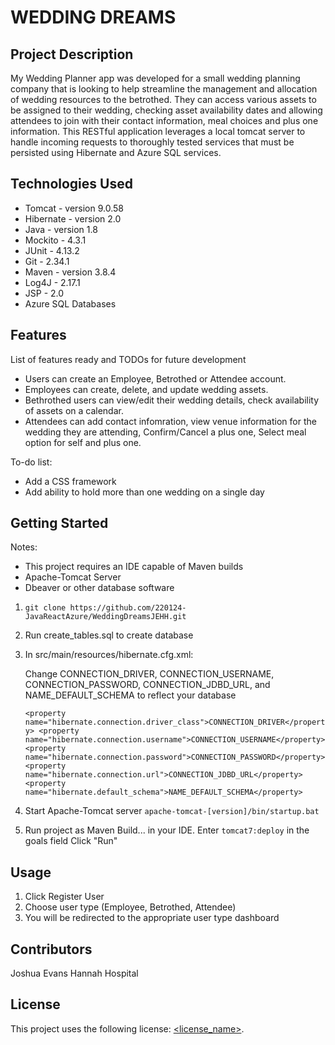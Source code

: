 # WEDDING DREAMS

## Project Description

My Wedding Planner app was developed for a small wedding planning company that is looking to help streamline the management and allocation of wedding resources to the betrothed. They can access various assets to be assigned to their wedding, checking asset availability dates and allowing attendees to join with their contact information, meal choices and plus one information. This RESTful application leverages a local tomcat server to handle incoming requests to thoroughly tested services that must be persisted using Hibernate and Azure SQL services. 

## Technologies Used

* Tomcat - version 9.0.58
* Hibernate - version 2.0
* Java - version 1.8
* Mockito - 4.3.1
* JUnit - 4.13.2
* Git - 2.34.1
* Maven - version 3.8.4
* Log4J - 2.17.1
* JSP - 2.0
* Azure SQL Databases

## Features

List of features ready and TODOs for future development
* Users can create an Employee, Betrothed or Attendee account.
* Employees can create, delete, and update wedding assets.
* Bethrothed users can view/edit their wedding details, check availability of assets on a calendar.
* Attendees can add contact infomration, view venue information for the wedding they are attending, Confirm/Cancel a plus one, Select meal option for self and plus one.

To-do list:
* Add a CSS framework
* Add ability to hold more than one wedding on a single day

## Getting Started

Notes: 
* This project requires an IDE capable of Maven builds
* Apache-Tomcat Server
* Dbeaver or other database software

1. `git clone https://github.com/220124-JavaReactAzure/WeddingDreamsJEHH.git`

2. Run create_tables.sql to create database

3. In src/main/resources/hibernate.cfg.xml:

   Change CONNECTION_DRIVER, CONNECTION_USERNAME, CONNECTION_PASSWORD, CONNECTION_JDBD_URL, and NAME_DEFAULT_SCHEMA to reflect your database

	`<property name="hibernate.connection.driver_class">CONNECTION_DRIVER</property>
	 <property name="hibernate.connection.username">CONNECTION_USERNAME</property>
	 <property name="hibernate.connection.password">CONNECTION_PASSWORD</property> 
	 <property name="hibernate.connection.url">CONNECTION_JDBD_URL</property>
	 <property name="hibernate.default_schema">NAME_DEFAULT_SCHEMA</property>`

4. Start Apache-Tomcat server
	`apache-tomcat-[version]/bin/startup.bat`

5. Run project as Maven Build... in your IDE. 
   Enter `tomcat7:deploy` in the goals field
   Click "Run"

## Usage
1. Click Register User
2. Choose user type (Employee, Betrothed, Attendee)
3. You will be redirected to the appropriate user type dashboard

## Contributors
Joshua Evans
Hannah Hospital

## License
This project uses the following license: [<license_name>](<link>).

